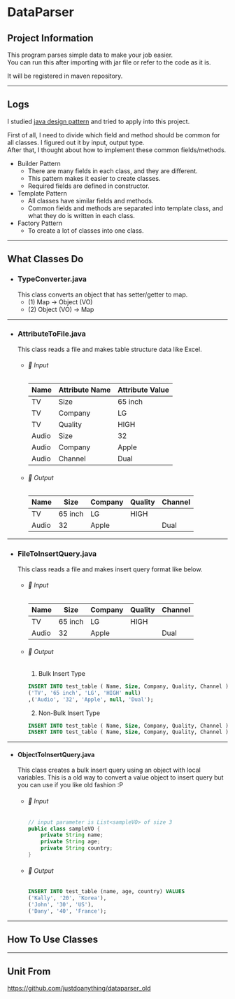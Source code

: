 DataParser
===
## Project Information
This program parses simple data to make your job easier.\
You can run this after importing with jar file or refer to the code as it is.

It will be registered in maven repository.

---

## Logs
I studied [java design pattern](https://github.com/justdoanything/self-study/blob/main/WIS/03%20ApplicationModernization.md#5%EF%B8%8F⃣-java-design-pattern) and tried to apply into this project.

First of all, I need to divide which field and method should be common for all classes. I figured out it by input, output type.\
After that, I thought about how to implement these common fields/methods.

- Builder Pattern
  - There are many fields in each class, and they are different.
  - This pattern makes it easier to create classes.
  - Required fields are defined in constructor.
- Template Pattern
  - All classes have similar fields and methods.
  - Common fields and methods are separated into template class, and what they do is written in each class.
- Factory Pattern
  - To create a lot of classes into one class. 

---

## What Classes Do 
- ### TypeConverter.java
  This class converts an object that has setter/getter to map.
  - (1) Map → Object (VO)
  - (2) Object (VO) → Map

---

- ### AttributeToFile.java
  This class reads a file and makes table structure data like Excel.
  - ###### 🔰 Input
	Name | Attribute Name | Attribute Value
	---|---|---
	TV | Size | 65 inch
	TV | Company | LG
	TV | Quality | HIGH
	Audio | Size | 32
	Audio | Company | Apple
	Audio | Channel	| Dual
  - ###### 🔰 Output
    Name | Size	| Company | Quality	| Channel
    ---|---|---|---|---
    TV | 65 inch | LG | HIGH |
    Audio | 32	| Apple	| | Dual

---
 
- ### FileToInsertQuery.java
  This class reads a file and makes insert query format like below.
  - ###### 🔰 Input
    Name | Size | Company | Quality | Channel
	---|---|---|---|---
	 TV | 65 inch | LG | HIGH |
	 Audio | 32	| Apple	| | Dual
  - ###### 🔰 Output
    1. Bulk Insert Type
	```sql
	INSERT INTO test_table ( Name, Size, Company, Quality, Channel ) VALUES
	('TV', '65 inch', 'LG', 'HIGH' null)
	,('Audio', '32', 'Apple', null, 'Dual'); 
	```
	2. Non-Bulk Insert Type
	```sql
	INSERT INTO test_table ( Name, Size, Company, Quality, Channel ) VALUES ('TV', '65 inch', 'LG', 'HIGH' null);
	INSERT INTO test_table ( Name, Size, Company, Quality, Channel ) VALUES ('Audio', '32', 'Apple', null, 'Dual');
	```

---

- #### ObjectToInsertQuery.java
  This class creates a bulk insert query using an object with local variables.  This is a old way to convert a value object to insert query but you can use if you like old fashion :P
  - ###### 🔰 Input
	```java
	// input parameter is List<sampleVO> of size 3
	public class sampleVO {
		private String name;
		private String age;
		private String country;
	}
	```
  - ###### 🔰 Output
  	```sql
	INSERT INTO test_table (name, age, country) VALUES
	('Kally', '20', 'Korea'),
	('John', '30', 'US'),
	('Dany', '40', 'France');
	```

---

## How To Use Classes

---

## Unit From
https://github.com/justdoanything/dataparser_old
